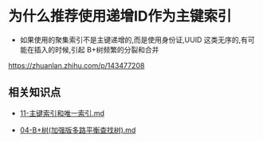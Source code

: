 # 为什么推荐使用递增ID作为主键索引

- 如果使用的聚集索引不是主键递增的,而是使用身份证,UUID 这类无序的,有可能在插入的时候,引起 B+树频繁的分裂和合并

https://zhuanlan.zhihu.com/p/143477208

## 相关知识点

- [11-主键索引和唯一索引.md](../../13-persistence/01-MySQL/02-索引/11-主键索引和唯一索引.md)  

- [04-B+树(加强版多路平衡查找树).md](../../13-persistence/01-MySQL/02-索引/04-B+树(加强版多路平衡查找树).md) 

